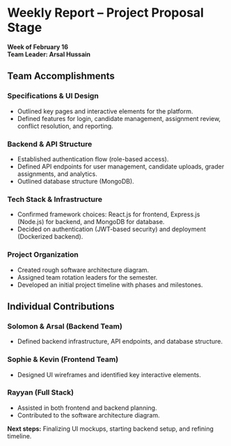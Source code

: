 # Weekly Report – Project Proposal Stage  
**Week of February 16**  
**Team Leader: Arsal Hussain**

## Team Accomplishments  
### Specifications & UI Design  
- Outlined key pages and interactive elements for the platform.  
- Defined features for login, candidate management, assignment review, conflict resolution, and reporting.  

### Backend & API Structure  
- Established authentication flow (role-based access).  
- Defined API endpoints for user management, candidate uploads, grader assignments, and analytics.  
- Outlined database structure (MongoDB).  

### Tech Stack & Infrastructure  
- Confirmed framework choices: React.js for frontend, Express.js (Node.js) for backend, and MongoDB for database.  
- Decided on authentication (JWT-based security) and deployment (Dockerized backend).  

### Project Organization  
- Created rough software architecture diagram.  
- Assigned team rotation leaders for the semester.  
- Developed an initial project timeline with phases and milestones.  

## Individual Contributions  
### Solomon & Arsal (Backend Team)  
- Defined backend infrastructure, API endpoints, and database structure.  

### Sophie & Kevin (Frontend Team)  
- Designed UI wireframes and identified key interactive elements.  

### Rayyan (Full Stack)  
- Assisted in both frontend and backend planning.  
- Contributed to the software architecture diagram.  

**Next steps:** Finalizing UI mockups, starting backend setup, and refining timeline.  
